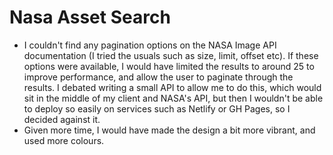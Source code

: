 # Nasa Asset Search

- I couldn't find any pagination options on the NASA Image API documentation (I tried the usuals such as size, limit, offset etc). If these options were available, I would have limited the results to around 25 to improve performance, and allow the user to paginate through the results. I debated writing a small API to allow me to do this, which would sit in the middle of my client and NASA's API, but then I wouldn't be able to deploy so easily on services such as Netlify or GH Pages, so I decided against it.
- Given more time, I would have made the design a bit more vibrant, and used more colours.